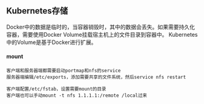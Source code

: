 ## Kubernetes存储

Docker中的数据是临时的，当容器销毁时，其中的数据会丢失。如果需要持久化容器，需要使用Docker
Volume挂载宿主机上的文件目录到容器中。
Kubernetes中的Volume是基于Docker进行扩展。

#### mount

```
客户端和服务器端都需要启动portmap和nfs的service
服务器端编辑/etc/exports，添加需要共享的文件系统，然后service nfs restart

客户端配置/etc/fstab，设置需要mount的目录
客户端也可以手动mount -t nfs 1.1.1.1:/remote /local过来


```

